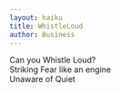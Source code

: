 ```yaml
---
layout: haiku
title: WhistleLoud
author: Business
---
```


Can you Whistle Loud?<br>
Striking Fear like an engine<br>
Unaware of Quiet<br>
